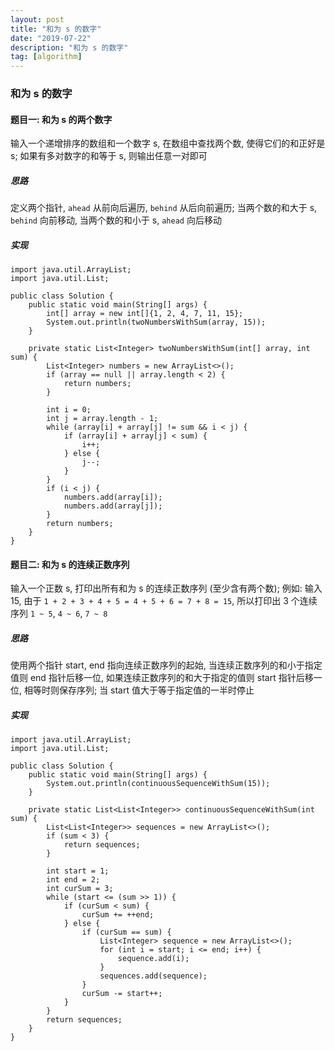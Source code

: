 ```yaml
---
layout: post
title: "和为 s 的数字"
date: "2019-07-22"
description: "和为 s 的数字"
tag: [algorithm]
---
```


### 和为 s 的数字

#### 题目一: 和为 s 的两个数字
输入一个递增排序的数组和一个数字 s, 在数组中查找两个数, 使得它们的和正好是 s; 如果有多对数字的和等于 s, 则输出任意一对即可

##### 思路
定义两个指针, `ahead` 从前向后遍历, `behind` 从后向前遍历; 当两个数的和大于 s, `behind` 向前移动, 当两个数的和小于 s, `ahead` 向后移动

##### 实现
```
import java.util.ArrayList;
import java.util.List;

public class Solution {
    public static void main(String[] args) {
        int[] array = new int[]{1, 2, 4, 7, 11, 15};
        System.out.println(twoNumbersWithSum(array, 15));
    }

    private static List<Integer> twoNumbersWithSum(int[] array, int sum) {
        List<Integer> numbers = new ArrayList<>();
        if (array == null || array.length < 2) {
            return numbers;
        }

        int i = 0;
        int j = array.length - 1;
        while (array[i] + array[j] != sum && i < j) {
            if (array[i] + array[j] < sum) {
                i++;
            } else {
                j--;
            }
        }
        if (i < j) {
            numbers.add(array[i]);
            numbers.add(array[j]);
        }
        return numbers;
    }
}
```

#### 题目二: 和为 s 的连续正数序列
输入一个正数 s, 打印出所有和为 s 的连续正数序列 (至少含有两个数); 例如: 输入 15, 由于 `1 + 2 + 3 + 4 + 5 = 4 + 5 + 6 = 7 + 8 = 15`, 所以打印出 3 个连续序列 `1 ~ 5`, `4 ~ 6`, `7 ~ 8`

##### 思路
使用两个指针 start, end 指向连续正数序列的起始, 当连续正数序列的和小于指定值则 end 指针后移一位, 如果连续正数序列的和大于指定的值则 start 指针后移一位, 相等时则保存序列; 当 start 值大于等于指定值的一半时停止

##### 实现
```
import java.util.ArrayList;
import java.util.List;

public class Solution {
    public static void main(String[] args) {
        System.out.println(continuousSequenceWithSum(15));
    }

    private static List<List<Integer>> continuousSequenceWithSum(int sum) {
        List<List<Integer>> sequences = new ArrayList<>();
        if (sum < 3) {
            return sequences;
        }

        int start = 1;
        int end = 2;
        int curSum = 3;
        while (start <= (sum >> 1)) {
            if (curSum < sum) {
                curSum += ++end;
            } else {
                if (curSum == sum) {
                    List<Integer> sequence = new ArrayList<>();
                    for (int i = start; i <= end; i++) {
                        sequence.add(i);
                    }
                    sequences.add(sequence);
                }
                curSum -= start++;
            }
        }
        return sequences;
    }
}
```
